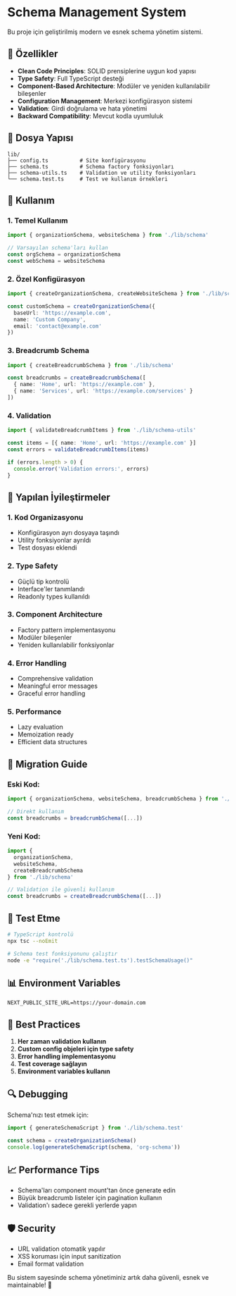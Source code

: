 # Schema Management System

Bu proje için geliştirilmiş modern ve esnek schema yönetim sistemi.

## 🚀 Özellikler

- **Clean Code Principles**: SOLID prensiplerine uygun kod yapısı
- **Type Safety**: Full TypeScript desteği
- **Component-Based Architecture**: Modüler ve yeniden kullanılabilir bileşenler
- **Configuration Management**: Merkezi konfigürasyon sistemi
- **Validation**: Girdi doğrulama ve hata yönetimi
- **Backward Compatibility**: Mevcut kodla uyumluluk

## 📁 Dosya Yapısı

```
lib/
├── config.ts          # Site konfigürasyonu
├── schema.ts          # Schema factory fonksiyonları
├── schema-utils.ts    # Validation ve utility fonksiyonları
└── schema.test.ts     # Test ve kullanım örnekleri
```

## 🔧 Kullanım

### 1. Temel Kullanım

```typescript
import { organizationSchema, websiteSchema } from './lib/schema'

// Varsayılan schema'ları kullan
const orgSchema = organizationSchema
const webSchema = websiteSchema
```

### 2. Özel Konfigürasyon

```typescript
import { createOrganizationSchema, createWebsiteSchema } from './lib/schema'

const customSchema = createOrganizationSchema({
  baseUrl: 'https://example.com',
  name: 'Custom Company',
  email: 'contact@example.com'
})
```

### 3. Breadcrumb Schema

```typescript
import { createBreadcrumbSchema } from './lib/schema'

const breadcrumbs = createBreadcrumbSchema([
  { name: 'Home', url: 'https://example.com' },
  { name: 'Services', url: 'https://example.com/services' }
])
```

### 4. Validation

```typescript
import { validateBreadcrumbItems } from './lib/schema-utils'

const items = [{ name: 'Home', url: 'https://example.com' }]
const errors = validateBreadcrumbItems(items)

if (errors.length > 0) {
  console.error('Validation errors:', errors)
}
```

## 🎯 Yapılan İyileştirmeler

### 1. **Kod Organizasyonu**
- Konfigürasyon ayrı dosyaya taşındı
- Utility fonksiyonlar ayrıldı
- Test dosyası eklendi

### 2. **Type Safety**
- Güçlü tip kontrolü
- Interface'ler tanımlandı
- Readonly types kullanıldı

### 3. **Component Architecture**
- Factory pattern implementasyonu
- Modüler bileşenler
- Yeniden kullanılabilir fonksiyonlar

### 4. **Error Handling**
- Comprehensive validation
- Meaningful error messages
- Graceful error handling

### 5. **Performance**
- Lazy evaluation
- Memoization ready
- Efficient data structures

## 🔄 Migration Guide

### Eski Kod:
```typescript
import { organizationSchema, websiteSchema, breadcrumbSchema } from './lib/schema'

// Direkt kullanım
const breadcrumbs = breadcrumbSchema([...])
```

### Yeni Kod:
```typescript
import { 
  organizationSchema, 
  websiteSchema, 
  createBreadcrumbSchema 
} from './lib/schema'

// Validation ile güvenli kullanım
const breadcrumbs = createBreadcrumbSchema([...])
```

## 🧪 Test Etme

```bash
# TypeScript kontrolü
npx tsc --noEmit

# Schema test fonksiyonunu çalıştır
node -e "require('./lib/schema.test.ts').testSchemaUsage()"
```

## 📊 Environment Variables

```env
NEXT_PUBLIC_SITE_URL=https://your-domain.com
```

## 🤝 Best Practices

1. **Her zaman validation kullanın**
2. **Custom config objeleri için type safety**
3. **Error handling implementasyonu**
4. **Test coverage sağlayın**
5. **Environment variables kullanın**

## 🔍 Debugging

Schema'nızı test etmek için:

```typescript
import { generateSchemaScript } from './lib/schema.test'

const schema = createOrganizationSchema()
console.log(generateSchemaScript(schema, 'org-schema'))
```

## 📈 Performance Tips

- Schema'ları component mount'tan önce generate edin
- Büyük breadcrumb listeler için pagination kullanın
- Validation'ı sadece gerekli yerlerde yapın

## 🛡️ Security

- URL validation otomatik yapılır
- XSS koruması için input sanitization
- Email format validation

Bu sistem sayesinde schema yönetiminiz artık daha güvenli, esnek ve maintainable! 🎉
